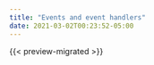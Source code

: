 ```yaml
---
title: "Events and event handlers"
date: 2021-03-02T00:23:52-05:00
---
```


{{< preview-migrated >}}

